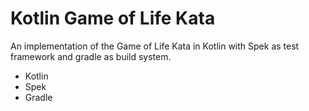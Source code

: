 Kotlin Game of Life Kata
========================

An implementation of the Game of Life Kata in Kotlin with Spek as test framework and gradle as build system.
- Kotlin
- Spek
- Gradle